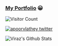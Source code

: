 ### [My Portfolio](https://viraj124.github.io/) 😀 

![Visitor Count](https://profile-counter.glitch.me/{viraj124}/count.svg)

<p>
  <a href="https://twitter.com/Viraz04" target="blank"><img src="https://img.shields.io/twitter/follow/Viraz04?logo=twitter&style=for-the-badge" alt="apoorvlathey twitter" /></a>
</p>

![Viraz's Github Stats](https://github-readme-stats.vercel.app/api?username=viraj124&count_private=true&show_icons=true&theme=dark&bg_color=0,0f0c29,302b63,24243e)
